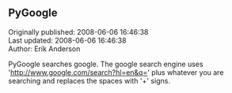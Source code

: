 ## PyGoogle  
Originally published: 2008-06-06 16:46:38  
Last updated: 2008-06-06 16:46:38  
Author: Erik Anderson  
  
PyGoogle searches google. The google search engine uses 'http://www.google.com/search?hl=en&q=' plus whatever you are searching and replaces the spaces with '+' signs.